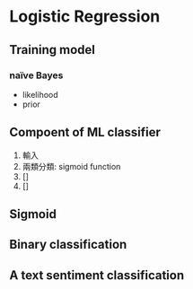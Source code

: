 # Logistic Regression

## Training model
### naïve Bayes
* likelihood
* prior

## Compoent of ML classifier
1. 輸入
2. 兩類分類: sigmoid function
3. []
4. []

## Sigmoid
## Binary classification
## A text sentiment classification 

